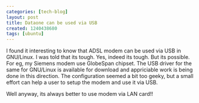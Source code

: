 ```yaml
---
categories: [tech-blog]
layout: post
title: Dataone can be used via USB
created: 1240438680
tags: [ubuntu]
---
```

I found it interesting to know that ADSL modem can be used via USB in GNU/Linux. I was told that its tough. Yes, indeed its tough. But its possible. For eg, my Siemens modem use GlobeSpan chipset. The USB driver for the same for GNU/Linux is available for download and appriciable work is being done in this direction. The configuration seemed a bit too geeky, but a small effort can help a user to setup the modem and use it via USB.

Well anyway, its always better to use modem via LAN card!!
